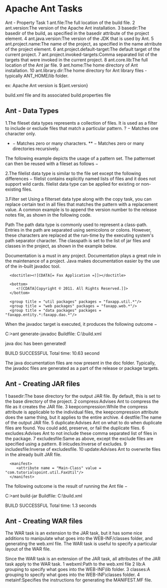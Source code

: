 # Apache Ant Tasks
Ant - Property Task
1 ant.file:The full location of the build file.
2 ant.version:The version of the Apache Ant installation.
3	basedir:The basedir of the build, as specified in the basedir attribute of the project element.
4	ant.java.version:The version of the JDK that is used by Ant.
5	ant.project.name:The name of the project, as specified in the name atrribute of the project element.
6	ant.project.default-target:The default target of the current project.
7	ant.project.invoked-targets:Comma separated list of the targets that were invoked in the current project.
8	ant.core.lib:The full location of the Ant jar file.
9	ant.home:The home directory of Ant installation.
10	ant.library.dir:The home directory for Ant library files - typically ANT_HOME/lib folder.

ex:
<project name = "Hello World Project" default = "info">
   <target name = "info">
      <echo>Apache Ant version is ${ant.version}</echo>
   </target>
</project>

build.xml file and its associated build.properties file
<property file = "build.properties"/>

## Ant - Data Types
1.The fileset data types represents a collection of files. It is used as a filter to include or exclude files that match a particular pattern.
<fileset dir = "${src}" casesensitive = "yes">
   <include name = "**/*.java"/>
   <exclude name = "**/*Stub*"/>
</fileset>
? − Matches one character only.
* − Matches zero or many characters.
** − Matches zero or many directories recursively.

The following example depicts the usage of a pattern set.
<patternset id = "java.files.without.stubs">
   <include name = "src/**/*.java"/>
   <exclude name = "src/**/*Stub*"/>
</patternset>
The patternset can then be reused with a fileset as follows −
<fileset dir = "${src}" casesensitive = "yes">
   <patternset refid = "java.files.without.stubs"/>
</fileset>

2.The filelist data type is similar to the file set except the following differences −
filelist contains explicitly named lists of files and it does not support wild cards.
filelist data type can be applied for existing or non-existing files.
<filelist id = "config.files" dir = "${webapp.src.folder}">
   <file name = "applicationConfig.xml"/>
   <file name = "faces-config.xml"/>
   <file name = "web.xml"/>
   <file name = "portlet.xml"/>
</filelist>

3.Filter set
Using a filterset data type along with the copy task, you can replace certain text in all files that matches the pattern with a replacement value.
A common example is to append the version number to the release notes file, as shown in the following code.

<copy todir = "${output.dir}">
   <fileset dir = "${releasenotes.dir}" includes = "**/*.txt"/>
   
   <filterset>
      <filter token = "VERSION" value = "${current.version}"/>
   </filterset>
</copy>

Path
The path data type is commonly used to represent a class-path. Entries in the path are separated using semicolons or colons. However, these characters are replaced at the run-time by the executing system's path separator character.
The classpath is set to the list of jar files and classes in the project, as shown in the example below.

<path id = "build.classpath.jar">
   <pathelement path = "${env.J2EE_HOME}/${j2ee.jar}"/>
   
   <fileset dir = "lib">
      <include name = "**/*.jar"/>
   </fileset>
</path>


Documentation is a must in any project. Documentation plays a great role in the maintenance of a project. Java makes documentation easier by the use of the in-built javadoc tool.
<target name = "generate-javadoc">
   <javadoc packagenames = "faxapp.*" sourcepath = "${src.dir}" 
      destdir = "doc" version = "true" windowtitle = "Fax Application">
      
      <doctitle><![CDATA[= Fax Application =]]></doctitle>
      
      <bottom>
         <![CDATA[Copyright © 2011. All Rights Reserved.]]>
      </bottom>
      
      <group title = "util packages" packages = "faxapp.util.*"/>
      <group title = "web packages" packages = "faxapp.web.*"/>
      <group title = "data packages" packages = "faxapp.entity.*:faxapp.dao.*"/>
   </javadoc>

   <echo message = "java doc has been generated!" />
</target>
When the javadoc target is executed, it produces the following outcome −

C:\>ant generate-javadoc
Buildfile: C:\build.xml

java doc has been generated!

BUILD SUCCESSFUL
Total time: 10.63 second

The java documentation files are now present in the doc folder.
Typically, the javadoc files are generated as a part of the release or package targets.


## Ant - Creating JAR files
1  basedir:The base directory for the output JAR file. By default, this is set to the base directory of the project.
2	compress:Advises Ant to compress the file as it creates the JAR file.
3	keepcompression:While the compress attribute is applicable to the individual files, the keepcompression attribute does the same thing, but it applies to the entire archive.
4	destfile:The name of the output JAR file.
5  duplicate:Advises Ant on what to do when duplicate files are found. You could add, preserve, or fail the duplicate files.
6	excludes:Advises Ant to not include these comma separated list of files in the package.
7	excludesfile:Same as above, except the exclude files are specified using a pattern.
8	inlcudes:Inverse of excludes.
9	includesfile:Inverse of excludesfile.
10	update:Advises Ant to overwrite files in the already built JAR file.

<target name = "build-jar">
   <jar destfile = "${web.dir}/lib/util.jar"
      basedir = "${build.dir}/classes"
      includes = "faxapp/util/**"
      excludes = "**/Test.class">
      
      <manifest>
         <attribute name = "Main-Class" value = "com.tutorialspoint.util.FaxUtil"/>
      </manifest>
   </jar>
</target>
The following outcome is the result of running the Ant file −

C:\>ant build-jar
Buildfile: C:\build.xml

BUILD SUCCESSFUL
Total time: 1.3 seconds

## Ant - Creating WAR files
The WAR task is an extension to the JAR task, but it has some nice additions to manipulate what goes into the WEB-INF/classes folder, and generating the web.xml file. The WAR task is useful to specify a particular layout of the WAR file.

Since the WAR task is an extension of the JAR task, all attributes of the JAR task apply to the WAR task.
1	webxml:Path to the web.xml file
2	lib:A grouping to specify what goes into the WEB-INF\lib folder.
3	classes:A grouping to specify what goes into the WEB-INF\classes folder.
4	metainf:Specifies the instructions for generating the MANIFEST.MF file.

